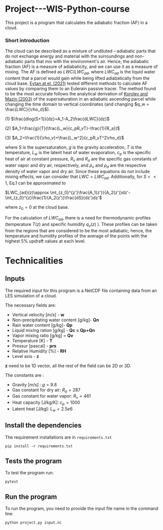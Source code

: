 # Project---WIS-Python-course

This project is a program that calculates the adiabatic fraction (AF) in a cloud.

### Short introduction

The cloud can be described as a mixture of undiluted – adiabatic parts that do not exchange energy and material with the surroundings and non-adiabatic parts that mix with the environment's air. Hence, the adiabatic fraction (AF) is a measure of adiabaticity, and we can use it as a measure of mixing. The AF is defined as $LWC/LWC_{ad}$, where $LWC_{ad}$ is the liquid water content that a parcel would gain while being lifted adiabatically from the cloud base. [Eytan at el. (2021)](https://acp.copernicus.org/articles/21/16203/2021/acp-21-16203-2021.html) tested different methods to calculate AF values by comparing them to an Eulerain passive tracer. The method found to be the most accurate follows the analytical derivation of [Korolev and Mazin (2003)](https://journals.ametsoc.org/view/journals/atsc/60/24/1520-0469_2003_060_2957_sowvic_2.0.co_2.xml?tab_body=abstract-display) of the supersaturation in an adiabatic ascending parcel while changing the time domain to vertical coordinates (and changing $q_w = \frac{LWC}{\rho_d}$).

(1)  $\frac{dlog(S+1)}{dz}=A_1-A_2\frac{dLWC}{dz}$  


(2)  $A_1=\frac{g}{T}(\frac{L_w}{c_pR_vT}-\frac{1}{R_a})$  

(3)  $A_2=\frac{1}{\rho_v}+\frac{L_w^2}{c_pR_vT^2\rho_d}$   

where $S$ is the supersaturation, $g$ is the gravity acceleration, $T$ is the temperature, $L_w$ is the latent heat of water evaporation, $c_p$ is the specific heat of air at constant pressure, $R_v$ and $R_a$ are the specific gas constants of water vapor and dry air, respectively, and  $\rho_v$ and $\rho_d$ are the respective density of water vapor and dry air.
Since these equations do not include mixing effects, we can consider that $LWC = LWC_{ad}$. Additionally, for $S<<1$, Eq.1 can be approximated to

$LWC_{ad}(z)\approx \int_{z_0}^{z'}\frac{A_1(z')}{A_2(z')}dz'-\int_{z_0}^{z}\frac{1}{A_2(z')}\frac{dS}{dz'}dz'$

where $z_0 = 0$ at the cloud base.

For the calculation of $LWC_{ad}$, there is a need for thermodynamic profiles (temperature $T(z)$ and specific humidity $q_v(z)$ ).  These profiles can be taken from the regions that are considered to be the most adiabatic; hence, the temperature and humidity profiles of the average of the points with the highest $5$% updraft values at each level.

# Technicalities
## Inputs
The required input for this program is a NetCDF file containing data from an LES simulation of a cloud. 

The necessary fields are:

* Vertical velocity [m/s] - **w**
* Non-precipitating water content [g/kg]- **Qn**
* Rain water content [g/kg]- **Qp**
* Liquid mixing ration [g/kg] - **Qc = Qp+Qn**
* Vapor mixing ratio [g/kg] = **Qv**
* Temperature [K] - **T**
* Pressur [pascal] - **prs**
* Relative Humidity [%] - **RH**
* Level axis - **z**

**z** need to be 1D vector, all the rest of the field can be 2D or 3D.


The constants are :

* Gravity [m/s] : $g=9.8$
* Gas constant for dry air: $R_a=287$
* Gas constant for water vapor: $R_{v}=461$ 
* Heat capacity [J/kg/K]: $c_p=1000$
* Latent heat [J/kg]: $L_w= 2.5e6$

## Install the dependencies
The requirement installations are in `requirements.txt`
```
pip install -r requirements.txt
```

## Tests the program
To test the program run:
```
pytest

```

## Run the program
To run the program, you need to provide the input file name in the command line:
```
python project.py input.nc
```


